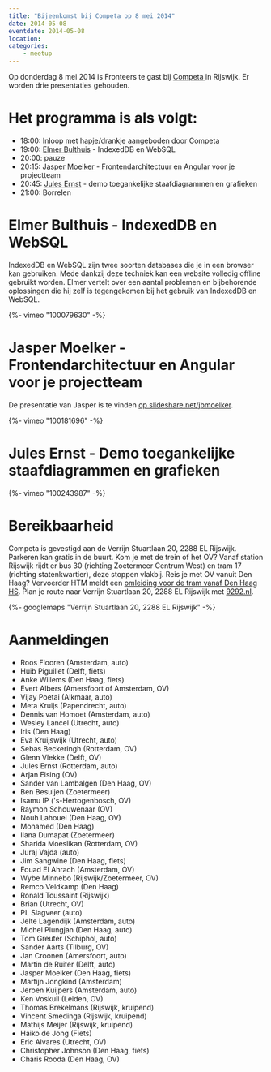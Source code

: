 ```yaml
---
title: "Bijeenkomst bij Competa op 8 mei 2014"
date: 2014-05-08
eventdate: 2014-05-08
location:
categories:
    - meetup
---
```

Op donderdag 8 mei 2014 is Fronteers te gast bij [Competa ](http://www.competa.com/) in Rijswijk. Er worden drie presentaties gehouden.

# Het programma is als volgt:

* 18:00: Inloop met hapje/drankje aangeboden door Competa
* 19:00: [Elmer Bulthuis](https://twitter.com/elmerbulthuis) - IndexedDB en WebSQL
* 20:00: pauze
* 20:15: [Jasper Moelker](https://twitter.com/jbmoelker) - Frontendarchitectuur en Angular voor je projectteam
* 20:45: [Jules Ernst](https://twitter.com/JulezRulez) - demo toegankelijke staafdiagrammen en grafieken
* 21:00: Borrelen

# Elmer Bulthuis - IndexedDB en WebSQL

IndexedDB en WebSQL zijn twee soorten databases die je in een browser kan gebruiken. Mede dankzij deze techniek kan een website volledig offline gebruikt worden. Elmer vertelt over een aantal problemen en bijbehorende oplossingen die hij zelf is tegengekomen bij het gebruik van IndexedDB en WebSQL.

{%- vimeo "100079630" -%}

# Jasper Moelker - Frontendarchitectuur en Angular voor je projectteam

De presentatie van Jasper is te vinden [op slideshare.net/jbmoelker](http://www.slideshare.net/jbmoelker/voorhoede-frontend-architecture).

{%- vimeo "100181696" -%}

# Jules Ernst - Demo toegankelijke staafdiagrammen en grafieken

{%- vimeo "100243987" -%}

# Bereikbaarheid

Competa is gevestigd aan de Verrijn Stuartlaan 20, 2288 EL Rijswijk. Parkeren kan gratis in de buurt.
Kom je met de trein of het OV? Vanaf station Rijswijk rijdt er bus 30 (richting Zoetermeer Centrum West) en tram 17 (richting statenkwartier), deze stoppen vlakbij. Reis je met OV vanuit Den Haag? Vervoerder HTM meldt een [omleiding voor de tram vanaf Den Haag HS](http://www.htm.nl/reisinformatie/wijzigingen/omleiding-tram-bij-station-hs-van-28-april-tm-25-mei/).
Plan je route naar Verrijn Stuartlaan 20, 2288 EL Rijswijk met [9292.nl](http://9292.nl/).





{%- googlemaps "Verrijn Stuartlaan 20, 2288 EL Rijswijk" -%}

# Aanmeldingen

* Roos Flooren (Amsterdam, auto)
* Huib Piguillet (Delft, fiets)
* Anke Willems (Den Haag, fiets)
* Evert Albers (Amersfoort of Amsterdam, OV)
* Vijay Poetai (Alkmaar, auto)
* Meta Kruijs (Papendrecht, auto)
* Dennis van Homoet (Amsterdam, auto)
* Wesley Lancel (Utrecht, auto)
* Iris (Den Haag)
* Eva Kruijswijk (Utrecht, auto)
* Sebas Beckeringh (Rotterdam, OV)
* Glenn Vlekke (Delft, OV)
* Jules Ernst (Rotterdam, auto)
* Arjan Eising (OV)
* Sander van Lambalgen (Den Haag, OV)
* Ben Besuijen (Zoetermeer)
* Isamu IP ('s-Hertogenbosch, OV)
* Raymon Schouwenaar (OV)
* Nouh Lahouel (Den Haag, OV)
* Mohamed (Den Haag)
* Ilana Dumapat (Zoetermeer)
* Sharida Moeslikan (Rotterdam, OV)
* Juraj Vajda (auto)
* Jim Sangwine (Den Haag, fiets)
* Fouad El Ahrach (Amsterdam, OV)
* Wybe Minnebo (Rijswijk/Zoetermeer, OV)
* Remco Veldkamp (Den Haag)
* Ronald Toussaint (Rijswijk)
* Brian (Utrecht, OV)
* PL Slagveer (auto)
* Jelte Lagendijk (Amsterdam, auto)
* Michel Plungjan (Den Haag, auto)
* Tom Greuter (Schiphol, auto)
* Sander Aarts (Tilburg, OV)
* Jan Croonen (Amersfoort, auto)
* Martin de Ruiter (Delft, auto)
* Jasper Moelker (Den Haag, fiets)
* Martijn Jongkind (Amsterdam)
* Jeroen Kuijpers (Amsterdam, auto)
* Ken Voskuil (Leiden, OV)
* Thomas Brekelmans (Rijswijk, kruipend)
* Vincent Smedinga (Rijswijk, kruipend)
* Mathijs Meijer (Rijswijk, kruipend)
* Haiko de Jong (Fiets)
* Eric Alvares (Utrecht, OV)
* Christopher Johnson (Den Haag, fiets)
* Charis Rooda (Den Haag, OV)

